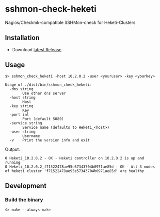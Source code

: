 # sshmon-check-heketi
Nagios/Checkmk-compatible SSHMon-check for Heketi-Clusters

## Installation
* Download [latest Release](https://github.com/indece-official/sshmon-check-heketi/releases/latest)

## Usage
```
$> sshmon_check_heketi -host 10.2.0.2 -user <youruser> -key <yourkey>
```

```
Usage of ./dist/bin/sshmon_check_heketi:
  -dns string
        Use other dns server
  -host string
        Host
  -key string
        Key
  -port int
        Port (default 5080)
  -service string
        Service name (defaults to Heketi_<host>)
  -user string
        Username
  -v    Print the version info and exit
```

Output:
```
0 Heketi_10.2.0.2 - OK - Heketi controller on 10.2.0.2 is up and running
0 Heketi_10.2.0.2_f71522478ae95e57343704b0971ae85d - OK - All 3 nodes of heketi cluster 'f71522478ae95e57343704b0971ae85d' are healthy
```

## Development
### Build the binary

```
$> make --always-make
```